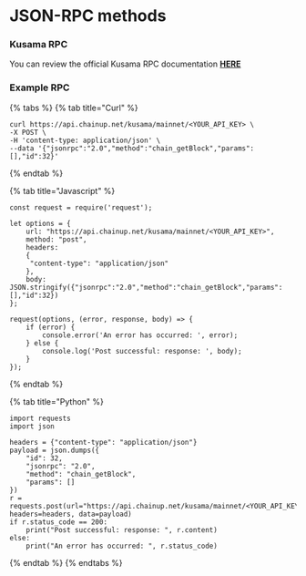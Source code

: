 # JSON-RPC methods

### Kusama RPC

You can review the official Kusama RPC documentation [**HERE**](https://polkadot.js.org/docs/substrate/rpc/)

### Example RPC

{% tabs %}
{% tab title="Curl" %}
```
curl https://api.chainup.net/kusama/mainnet/<YOUR_API_KEY> \
-X POST \
-H 'content-type: application/json' \
--data '{"jsonrpc":"2.0","method":"chain_getBlock","params":[],"id":32}'
```
{% endtab %}

{% tab title="Javascript" %}
```
const request = require('request');

let options = {
    url: "https://api.chainup.net/kusama/mainnet/<YOUR_API_KEY>",
    method: "post",
    headers:
    { 
     "content-type": "application/json"
    },
    body: JSON.stringify({"jsonrpc":"2.0","method":"chain_getBlock","params":[],"id":32})
};

request(options, (error, response, body) => {
    if (error) {
        console.error('An error has occurred: ', error);
    } else {
        console.log('Post successful: response: ', body);
    }
});
```
{% endtab %}

{% tab title="Python" %}
```
import requests
import json

headers = {"content-type": "application/json"}
payload = json.dumps({
    "id": 32,
    "jsonrpc": "2.0",
    "method": "chain_getBlock",
    "params": []
})
r = requests.post(url="https://api.chainup.net/kusama/mainnet/<YOUR_API_KEY>", headers=headers, data=payload)
if r.status_code == 200:
    print("Post successful: response: ", r.content)
else:
    print("An error has occurred: ", r.status_code)
```
{% endtab %}
{% endtabs %}
